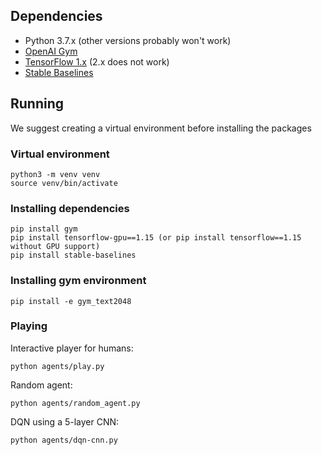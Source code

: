 ## Dependencies
- Python 3.7.x (other versions probably won't work)
- [OpenAI Gym](https://github.com/openai/gym)
- [TensorFlow 1.x](https://www.tensorflow.org/install/pip) (2.x does not work)
- [Stable Baselines](https://github.com/hill-a/stable-baselines)

## Running

We suggest creating a virtual environment before installing the packages

### Virtual environment
```
python3 -m venv venv
source venv/bin/activate
```

### Installing dependencies

```
pip install gym
pip install tensorflow-gpu==1.15 (or pip install tensorflow==1.15 without GPU support)
pip install stable-baselines
```

### Installing gym environment

```
pip install -e gym_text2048
```

### Playing

Interactive player for humans:
```
python agents/play.py
```

Random agent:
```
python agents/random_agent.py
```

DQN using a 5-layer CNN:
```
python agents/dqn-cnn.py
```



